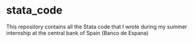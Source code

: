 # stata_code
This repository contains all the Stata code that I wrote during my summer internship at the central bank of Spain (Banco de Espana)
